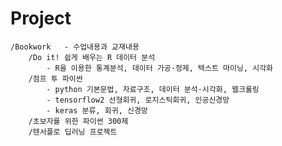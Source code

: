 # Project
    /Bookwork   - 수업내용과 교재내용
        /Do it! 쉽게 배우는 R 데이터 분석
            - R을 이용한 통계분석, 데이터 가공·정제, 텍스트 마이닝, 시각화
        /점프 투 파이썬
            - python 기본문법, 자료구조, 데이터 분석·시각화, 웹크롤링
            - tensorflow2 선형회귀, 로지스틱회귀, 인공신경망
            - keras 분류, 회귀, 신경망
        /초보자를 위한 파이썬 300제
        /텐서플로 딥러닝 프로젝트
